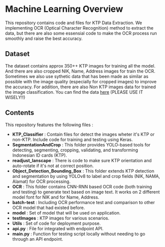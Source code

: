 # Machine Learning Overview

This repository contains code and files for KTP Data Extraction. We implementing OCR (Optical Character Recognition) method to extract the data, but there are also some essensial code to make the OCR process run smoothly and raise the best accuracy.

## Dataset
The dataset contains approx 350++ KTP images for training all the model. And there are also cropped NIK, Name, Address images for train the OCR. Sometimes we also use sythetic data that has been made as similar as possible with the image quality (especially for cropped images) to improve the accuracy. For addition, there are also Non KTP images data for trained the image classification.
You can find the data [here](https://drive.google.com/drive/u/0/folders/1ng6b2Lx0fhWm86gHl-paGIuFpg25xjdD) (PLEASE USE IT WISELY!!)

## Contents
This repository features the following files :
- **KTP_Classifier** : Contain files for detect the images wheter it's KTP or non-KTP. Include code for training and testing using Keras.
- **SegmentationAndCrop** : This folder provides YOLO-based tools for detecting, segmenting, cropping, validating, and transforming Indonesian ID cards (KTP).
- **readjust_lanscape** : There is code to make sure KTP orientation and auto-rotate if it's not at correct position.
- **Object_Detection_Bounding_Box** : This folder extends KTP detection and segmentation by using YOLOv8 to label and crop fields (NIK, NAMA, Alamat) for OCR processing.
- **OCR** :  This folder contains CNN-RNN based OCR code (both training and testing) to generate text based on image text. It works on 2 different model font for NIK and for Name, Address.
- **batch-test** : Including OCR performance test and comparison to other OCR model that had existed before.
- **model** : Set of model that will be used on application.
- **testImages** : KTP images for various scenarios.
- **Utils** : Set of code for deployment purpose.
- **api.py** : File for integrated with endpoint API.
- **main.py** : Function for testing script locally without needing to go through an API endpoint.
